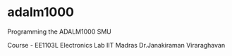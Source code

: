 # adalm1000
Programming the ADALM1000 SMU

Course - EE1103L Electronics Lab
IIT Madras
Dr.Janakiraman Viraraghavan
